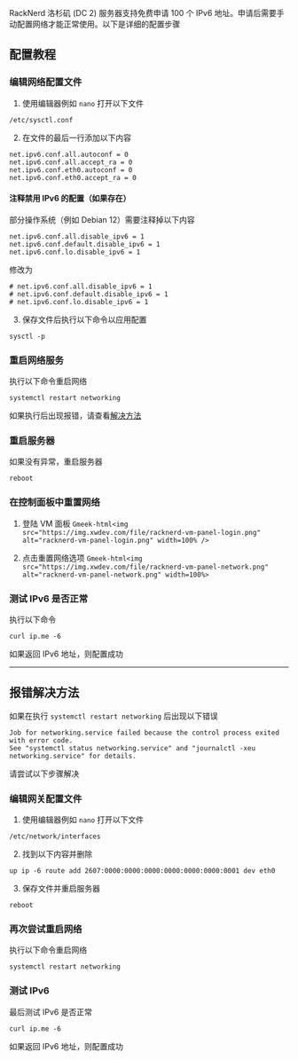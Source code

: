 RackNerd 洛杉矶 (DC 2) 服务器支持免费申请 100 个 IPv6 地址。申请后需要手动配置网络才能正常使用。以下是详细的配置步骤

## 配置教程

### 编辑网络配置文件
1. 使用编辑器例如 `nano` 打开以下文件
```
/etc/sysctl.conf
```

2. 在文件的最后一行添加以下内容
```
net.ipv6.conf.all.autoconf = 0
net.ipv6.conf.all.accept_ra = 0
net.ipv6.conf.eth0.autoconf = 0
net.ipv6.conf.eth0.accept_ra = 0
```

#### 注释禁用 IPv6 的配置（如果存在）
部分操作系统（例如 Debian 12）需要注释掉以下内容
```
net.ipv6.conf.all.disable_ipv6 = 1
net.ipv6.conf.default.disable_ipv6 = 1
net.ipv6.conf.lo.disable_ipv6 = 1
```

修改为
```
# net.ipv6.conf.all.disable_ipv6 = 1
# net.ipv6.conf.default.disable_ipv6 = 1
# net.ipv6.conf.lo.disable_ipv6 = 1
```

3. 保存文件后执行以下命令以应用配置
```
sysctl -p
```

### 重启网络服务
执行以下命令重启网络
```
systemctl restart networking
```
如果执行后出现报错，请查看[解决方法](#报错解决方法)

### 重启服务器
如果没有异常，重启服务器
```
reboot
```

### 在控制面板中重置网络
1. 登陆 VM 面板
`Gmeek-html<img src="https://img.xwdev.com/file/racknerd-vm-panel-login.png" alt="racknerd-vm-panel-login.png" width=100% />`

2. 点击重置网络选项
`Gmeek-html<img src="https://img.xwdev.com/file/racknerd-vm-panel-network.png" alt="racknerd-vm-panel-network.png" width=100%>`

### 测试 IPv6 是否正常
执行以下命令
```
curl ip.me -6
```
如果返回 IPv6 地址，则配置成功

---

## 报错解决方法
如果在执行 `systemctl restart networking` 后出现以下错误
```
Job for networking.service failed because the control process exited with error code.
See "systemctl status networking.service" and "journalctl -xeu networking.service" for details.
```
请尝试以下步骤解决

### 编辑网关配置文件
1. 使用编辑器例如 `nano` 打开以下文件
```
/etc/network/interfaces
```

2. 找到以下内容并删除
```
up ip -6 route add 2607:0000:0000:0000:0000:0000:0000:0001 dev eth0
```

3. 保存文件并重启服务器
```
reboot
```

### 再次尝试重启网络
执行以下命令重启网络
```
systemctl restart networking
```

### 测试 IPv6
最后测试 IPv6 是否正常
```
curl ip.me -6
```
如果返回 IPv6 地址，则配置成功